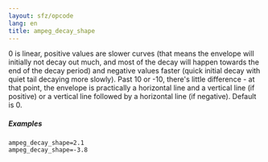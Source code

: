 ```yaml
---
layout: sfz/opcode
lang: en
title: ampeg_decay_shape
---
```

0 is linear, positive values are slower curves (that means the envelope will
initially not decay out much, and most of the decay will happen towards the end
of the decay period) and negative values faster (quick initial decay with quiet
tail decaying more slowly). Past 10 or -10, there's little difference - at that
point, the envelope is practically a horizontal line and a vertical line
(if positive) or a vertical line followed by a horizontal line (if negative).
Default is 0.

##### Examples

```
ampeg_decay_shape=2.1
ampeg_decay_shape=-3.8
```
